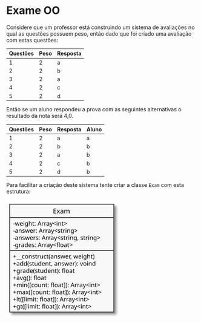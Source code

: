 # Exame OO

Considere que um professor está construindo um sistema de avaliações no qual as questões possuem peso, então dado que foi criado uma avaliação com estas questões:

| Questões | Peso | Resposta |
| -------- | ---- | -------- |
| 1        | 2    | a        |
| 2        | 2    | b        |
| 3        | 2    | a        |
| 4        | 2    | c        |
| 5        | 2    | d        |

Então se um aluno respondeu a prova com as seguintes alternativas o resultado da nota será 4,0.

| Questões | Peso | Resposta | Aluno   |
| -------- | ---- | -------- | ------- |
| 1        | 2    | a        | a       |
| 2        | 2    | b        | b       |
| 3        | 2    | a        | b       |
| 4        | 2    | c        | b       |
| 5        | 2    | d        | b       |

Para facilitar a criação deste sistema tente criar a classe `Exam` com esta estrutura:

<img src="assets/object-exam.svg" alt="Exam" width="300">
